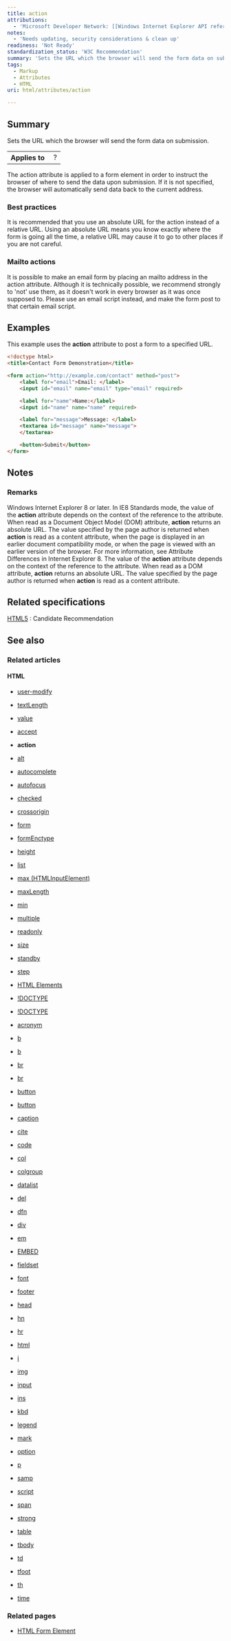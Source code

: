 ```yaml
---
title: action
attributions:
  - 'Microsoft Developer Network: [[Windows Internet Explorer API reference](http://msdn.microsoft.com/en-us/library/ie/hh828809%28v=vs.85%29.aspx) Article]'
notes:
  - 'Needs updating, security considerations & clean up'
readiness: 'Not Ready'
standardization_status: 'W3C Recommendation'
summary: 'Sets the URL which the browser will send the form data on submission.'
tags:
  - Markup
  - Attributes
  - HTML
uri: html/attributes/action

---
```

## Summary

Sets the URL which the browser will send the form data on submission.

<table class="wikitable">
<tr>
<th>
Applies to

</th>
<td>
 ?

</td>
</tr>
</table>
The action attribute is applied to a form element in order to instruct the browser of where to send the data upon submission. If it is not specified, the browser will automatically send data back to the current address.

### Best practices

It is recommended that you use an absolute URL for the action instead of a relative URL. Using an absolute URL means you know exactly where the form is going all the time, a relative URL may cause it to go to other places if you are not careful.

### Mailto actions

It is possible to make an email form by placing an mailto address in the action attribute. Although it is technically possible, we recommend strongly to 'not' use them, as it doesn't work in every browser as it was once supposed to. Please use an email script instead, and make the form post to that certain email script.

## Examples

This example uses the **action** attribute to post a form to a specified URL.

``` html
<!doctype html>
<title>Contact Form Demonstration</title>

<form action="http://example.com/contact" method="post">
    <label for="email">Email: </label>
    <input id="email" name="email" type="email" required>

    <label for="name">Name:</label>
    <input id="name" name="name" required>

    <label for="message">Message: </label>
    <textarea id="message" name="message">
    </textarea>

    <button>Submit</button>
</form>
```

## Notes

### Remarks

Windows Internet Explorer 8 or later. In IE8 Standards mode, the value of the **action** attribute depends on the context of the reference to the attribute. When read as a Document Object Model (DOM) attribute, **action** returns an absolute URL. The value specified by the page author is returned when **action** is read as a content attribute, when the page is displayed in an earlier document compatibility mode, or when the page is viewed with an earlier version of the browser. For more information, see Attribute Differences in Internet Explorer 8. The value of the **action** attribute depends on the context of the reference to the attribute. When read as a DOM attribute, **action** returns an absolute URL. The value specified by the page author is returned when **action** is read as a content attribute.

## Related specifications

[HTML5](http://www.w3.org/TR/html5/forms.html#attr-fs-action)
:   Candidate Recommendation

## See also

### Related articles

#### HTML

-   [user-modify](/css/properties/user-modify)

-   [textLength](/dom/HTMLTextAreaElement/textLength)

-   [value](/dom/HTMLTextAreaElement/value)

-   [accept](/html/attributes/accept)

-   **action**

-   [alt](/html/attributes/alt)

-   [autocomplete](/html/attributes/autocomplete)

-   [autofocus](/html/attributes/autofocus)

-   [checked](/html/attributes/checked)

-   [crossorigin](/html/attributes/crossorigin)

-   [form](/html/attributes/form)

-   [formEnctype](/html/attributes/formEnctype)

-   [height](/html/attributes/height)

-   [list](/html/attributes/list)

-   [max (HTMLInputElement)](/html/attributes/max_(HTMLInputElement))

-   [maxLength](/html/attributes/maxLength)

-   [min](/html/attributes/min)

-   [multiple](/html/attributes/multiple)

-   [readonly](/html/attributes/readonly)

-   [size](/html/attributes/size)

-   [standby](/html/attributes/standby)

-   [step](/html/attributes/step)

-   [HTML Elements](/html/elements)

-   [!DOCTYPE](/html/elements/!DOCTYPE)

-   [!DOCTYPE](/html/elements/!DOCTYPE/ja)

-   [acronym](/html/elements/acronym)

-   [b](/html/elements/b)

-   [b](/html/elements/b/ja)

-   [br](/html/elements/br)

-   [br](/html/elements/br/ja)

-   [button](/html/elements/button)

-   [button](/html/elements/button/ja)

-   [caption](/html/elements/caption)

-   [cite](/html/elements/cite)

-   [code](/html/elements/code)

-   [col](/html/elements/col)

-   [colgroup](/html/elements/colgroup)

-   [datalist](/html/elements/datalist)

-   [del](/html/elements/del)

-   [dfn](/html/elements/dfn)

-   [div](/html/elements/div)

-   [em](/html/elements/em)

-   [EMBED](/html/elements/embed)

-   [fieldset](/html/elements/fieldset)

-   [font](/html/elements/font)

-   [footer](/html/elements/footer)

-   [head](/html/elements/head)

-   [hn](/html/elements/hn)

-   [hr](/html/elements/hr)

-   [html](/html/elements/html)

-   [i](/html/elements/i)

-   [img](/html/elements/img)

-   [input](/html/elements/input)

-   [ins](/html/elements/ins)

-   [kbd](/html/elements/kbd)

-   [legend](/html/elements/legend)

-   [mark](/html/elements/mark)

-   [option](/html/elements/option)

-   [p](/html/elements/p)

-   [samp](/html/elements/samp)

-   [script](/html/elements/script)

-   [span](/html/elements/span)

-   [strong](/html/elements/strong)

-   [table](/html/elements/table)

-   [tbody](/html/elements/tbody)

-   [td](/html/elements/td)

-   [tfoot](/html/elements/tfoot)

-   [th](/html/elements/th)

-   [time](/html/elements/time)

### Related pages

-   [HTML Form Element](/html/elements/form)
